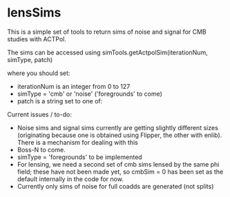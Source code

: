 # lensSims

This is a simple set of tools to return sims of noise and signal for CMB studies with ACTPol.

The sims can be accessed using simTools.getActpolSim(iterationNum, simType, patch)

where you should set:
* iterationNum is an integer from 0 to 127 
* simType = 'cmb' or 'noise' ('foregrounds' to come)
* patch is a string set to one of:




Current issues / to-do:
* Noise sims and signal sims currently are getting slightly different sizes (originating because one is obtained using Flipper, the other with enlib).  There is a mechanism for dealing with this 
* Boss-N to come.
* simType = 'foregrounds' to be implemented
* For lensing, we need a second set of cmb sims lensed by the same phi field; these have not been made yet, so cmbSim = 0 has been set as the default internally in the code for now.
* Currently only sims of noise for full coadds are generated (not splits)
